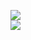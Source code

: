[![](https://img.shields.io/badge/Made%20With-Github%20Spray-lightgrey.svg?style=for-the-badge&logo=github)](https://github.com/Annihil/github-spray#7444)  
[![](https://i.imgur.com/2DrTn0Z.gif)](https://github.com/Annihil/github-spray)